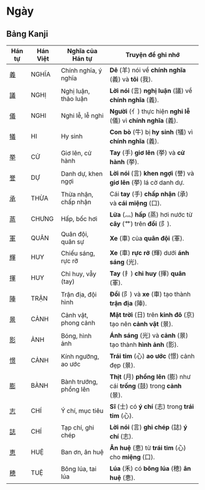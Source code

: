 # Ngày

## Bảng Kanji

| Hán tự | Hán Việt | Nghĩa của Hán tự | Truyện để ghi nhớ |
|---|---|---|---|
| [義](https://www.google.com/search?q=https://mazii.net/vi-VN/search/kanji/javi/%E7%BE%A9) | NGHĨA | Chính nghĩa, ý nghĩa | **Dê** (羊) nói về **chính nghĩa** (義) và **tôi** (我). |
| [議](https://www.google.com/search?q=https://mazii.net/vi-VN/search/kanji/javi/%E8%AD%B0) | NGHỊ | Nghị luận, thảo luận | **Lời nói** (言) **nghị luận** (議) về **chính nghĩa** (義). |
| [儀](https://www.google.com/search?q=https://mazii.net/vi-VN/search/kanji/javi/%E5%84%80) | NGHI | Nghi lễ, lễ nghi | **Người** (亻) thực hiện **nghi lễ** (儀) vì **chính nghĩa** (義). |
| [犠](https://www.google.com/search?q=https://mazii.net/vi-VN/search/kanji/javi/%E7%8A%A0) | HI | Hy sinh | **Con bò** (牛) bị **hy sinh** (犠) vì **chính nghĩa** (義). |
| [挙](https://www.google.com/search?q=https://mazii.net/vi-VN/search/kanji/javi/%E6%8C%99) | CỬ | Giơ lên, cử hành | **Tay** (手) **giơ lên** (挙) và **cử hành** (挙). |
| [誉](https://www.google.com/search?q=https://mazii.net/vi-VN/search/kanji/javi/%E8%AA%89) | DỰ | Danh dự, khen ngợi | **Lời nói** (言) **khen ngợi** (誉) và **giơ lên** (挙) lá cờ danh dự. |
| [承](https://www.google.com/search?q=https://mazii.net/vi-VN/search/kanji/javi/%E6%89%BF) | THỪA | Thừa nhận, chấp nhận | Cái **tay** (手) **chấp nhận** (承) và **cái miệng** (口). |
| [蒸](https://www.google.com/search?q=https://mazii.net/vi-VN/search/kanji/javi/%E8%92%B8) | CHƯNG | Hấp, bốc hơi | **Lửa** (灬) **hấp** (蒸) hơi nước từ **cây** (艹) trên **đồi** (阝). |
| [軍](https://www.google.com/search?q=https://mazii.net/vi-VN/search/kanji/javi/%E8%BB%8D) | QUÂN | Quân đội, quân sự | **Xe** (車) của **quân đội** (軍). |
| [輝](https://www.google.com/search?q=https://mazii.net/vi-VN/search/kanji/javi/%E8%BC%9D) | HUY | Chiếu sáng, rực rỡ | **Xe** (車) **rực rỡ** (輝) dưới **ánh sáng** (光). |
| [揮](https://www.google.com/search?q=https://mazii.net/vi-VN/search/kanji/javi/%E6%8F%AE) | HUY | Chỉ huy, vẫy (tay) | **Tay** (扌) **chỉ huy** (揮) **quân** (軍). |
| [陣](https://www.google.com/search?q=https://mazii.net/vi-VN/search/kanji/javi/%E9%99%A3) | TRẬN | Trận địa, đội hình | **Đồi** (阝) và **xe** (車) tạo thành **trận địa** (陣). |
| [景](https://www.google.com/search?q=https://mazii.net/vi-VN/search/kanji/javi/%E6%99%AF) | CẢNH | Cảnh vật, phong cảnh | **Mặt trời** (日) trên **kinh đô** (京) tạo nên **cảnh vật** (景). |
| [影](https://www.google.com/search?q=https://mazii.net/vi-VN/search/kanji/javi/%E5%BD%B1) | ẢNH | Bóng, hình ảnh | **Ánh sáng** (光) và **cảnh** (景) tạo thành **hình ảnh** (影). |
| [憬](https://www.google.com/search?q=https://mazii.net/vi-VN/search/kanji/javi/%E6%86%AC) | CẢNH | Kính ngưỡng, ao ước | **Trái tim** (心) **ao ước** (憬) cảnh đẹp (景). |
| [膨](https://www.google.com/search?q=https://mazii.net/vi-VN/search/kanji/javi/%E8%86%A8) | BÀNH | Bành trướng, phồng lên | **Thịt** (月) **phồng lên** (膨) như cái **trống** (鼓) trong **cảnh** (景). |
| [志](https://www.google.com/search?q=https://mazii.net/vi-VN/search/kanji/javi/%E5%BF%97) | CHÍ | Ý chí, mục tiêu | **Sĩ** (士) có **ý chí** (志) trong **trái tim** (心). |
| [誌](https://www.google.com/search?q=https://mazii.net/vi-VN/search/kanji/javi/%E8%AA%8C) | CHÍ | Tạp chí, ghi chép | **Lời nói** (言) **ghi chép** (誌) **ý chí** (志). |
| [恵](https://www.google.com/search?q=https://mazii.net/vi-VN/search/kanji/javi/%E6%81%B5) | HUỆ | Ban ơn, ân huệ | **Ân huệ** (恵) từ **trái tim** (心) cho **miệng** (口). |
| [穂](https://www.google.com/search?q=https://mazii.net/vi-VN/search/kanji/javi/%E7%A9%82) | TUỆ | Bông lúa, tai lúa | **Lúa** (禾) có **bông lúa** (穂) **ân huệ** (恵). |

